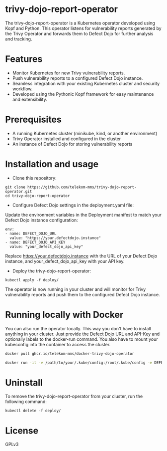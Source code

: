 # trivy-dojo-report-operator

The trivy-dojo-report-operator is a Kubernetes operator developed using Kopf and Python. This operator listens for vulnerability reports generated by the Trivy Operator and forwards them to Defect Dojo for further analysis and tracking.

# Features

* Monitor Kubernetes for new Trivy vulnerability reports.
* Push vulnerability reports to a configured Defect Dojo instance.
* Seamless integration with your existing Kubernetes cluster and security workflow.
* Developed using the Pythonic Kopf framework for easy maintenance and extensibility.

# Prerequisites

* A running Kubernetes cluster (minikube, kind, or another environment)
* Trivy Operator installed and configured in the cluster
* An instance of Defect Dojo for storing vulnerability reports

# Installation and usage

* Clone this repository:

```
git clone https://github.com/telekom-mms/trivy-dojo-report-operator.git
cd trivy-dojo-report-operator
```

* Configure Defect Dojo settings in the deployment.yaml file:

Update the environment variables in the Deployment manifest to match your Defect Dojo instance configuration:

```
env:
- name: DEFECT_DOJO_URL
  value: "https://your.defectdojo.instance"
- name: DEFECT_DOJO_API_KEY
  value: "your_defect_dojo_api_key"
```

Replace https://your.defectdojo.instance with the URL of your Defect Dojo instance, and your_defect_dojo_api_key with your API key.

* Deploy the trivy-dojo-report-operator:

```
kubectl apply -f deploy/
```

The operator is now running in your cluster and will monitor for Trivy vulnerability reports and push them to the configured Defect Dojo instance.

# Running locally with Docker

You can also run the operator locally. This way you don't have to install anything in your cluster. Just provide the Defect Dojo URL and API-Key and optionally labels to the docker-run command. You also have to mount your kubeconfig into the container to access the cluster.

```bash
docker pull ghcr.io/telekom-mms/docker-trivy-dojo-operator

docker run -it -v /path/to/your/.kube/config:/root/.kube/config -e DEFECT_DOJO_API_KEY=$DEFECT_DOJO_API_KEY -e DEFECT_DOJO_URL=$DEFECT_DOJO_URL -e LABEL="trivy-operator.resource.name" -e LABEL_VALUE="master-live-server" ghcr.io/telekom-mms/docker-trivy-dojo-operator
```


# Uninstall

To remove the trivy-dojo-report-operator from your cluster, run the following command:

```
kubectl delete -f deploy/
```

# License

GPLv3

